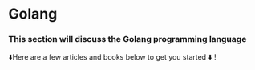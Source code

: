 # Golang

### This section will discuss the Golang programming language

:arrow_down:Here are a few articles and books below to get you started :arrow_down: !

